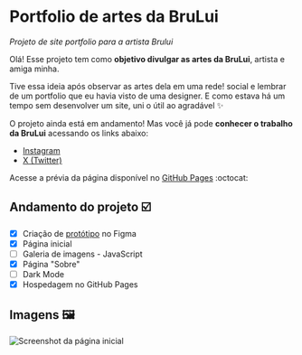 # Portfolio de artes da BruLui
 _Projeto de site portfolio para a artista Brului_

 Olá! Esse projeto tem como **objetivo divulgar as artes da BruLui**, artista e amiga minha.

 Tive essa ideia após observar as artes dela em uma rede!
 social e lembrar de um portfolio que eu havia visto de uma designer. E como estava há um tempo sem desenvolver um site, uni o útil ao agradável ✨

 O projeto ainda está em andamento! Mas você já pode **conhecer o trabalho da BruLui** acessando os links abaixo:

- [Instagram](https://www.instagram.com/bru__lui/)
- [X (Twitter)](https://twitter.com/Bru__Lui)

Acesse a prévia da página disponível no [GitHub Pages](https://mariafcknt.github.io/portfolio-brului/) 	:octocat:

## Andamento do projeto :ballot_box_with_check:
- [x] Criação de [protótipo](https://www.figma.com/file/PsfgN6ezP3b7w8LuxTNH8t/Portfolio?type=design&node-id=0%3A1&mode=design&t=tOClxH48kZjCOfkS-1) no Figma
- [x] Página inicial
- [ ] Galeria de imagens - JavaScript
- [X] Página "Sobre"
- [ ] Dark Mode
- [X] Hospedagem no GitHub Pages

## Imagens :framed_picture:
![Screenshot da página inicial](https://github.com/mariafcknt/portfolio-brului/assets/105084673/0e2d732a-11f9-4bd0-88b2-01d132869887)



